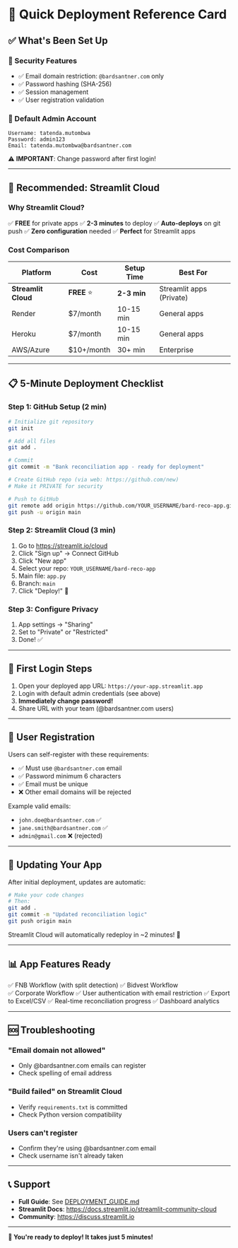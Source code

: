 # 🚀 Quick Deployment Reference Card

## ✅ What's Been Set Up

### 🔐 Security Features
- ✅ Email domain restriction: `@bardsantner.com` only
- ✅ Password hashing (SHA-256)
- ✅ Session management
- ✅ User registration validation

### 👤 Default Admin Account
```
Username: tatenda.mutombwa
Password: admin123
Email: tatenda.mutombwa@bardsantner.com
```
⚠️ **IMPORTANT**: Change password after first login!

---

## 🎯 Recommended: Streamlit Cloud

### Why Streamlit Cloud?
✅ **FREE** for private apps
✅ **2-3 minutes** to deploy
✅ **Auto-deploys** on git push
✅ **Zero configuration** needed
✅ **Perfect** for Streamlit apps

### Cost Comparison
| Platform | Cost | Setup Time | Best For |
|----------|------|------------|----------|
| **Streamlit Cloud** | **FREE** ⭐ | **2-3 min** | Streamlit apps (Private) |
| Render | $7/month | 10-15 min | General apps |
| Heroku | $7/month | 10-15 min | General apps |
| AWS/Azure | $10+/month | 30+ min | Enterprise |

---

## 📋 5-Minute Deployment Checklist

### Step 1: GitHub Setup (2 min)
```bash
# Initialize git repository
git init

# Add all files
git add .

# Commit
git commit -m "Bank reconciliation app - ready for deployment"

# Create GitHub repo (via web: https://github.com/new)
# Make it PRIVATE for security

# Push to GitHub
git remote add origin https://github.com/YOUR_USERNAME/bard-reco-app.git
git push -u origin main
```

### Step 2: Streamlit Cloud (3 min)
1. Go to https://streamlit.io/cloud
2. Click "Sign up" → Connect GitHub
3. Click "New app"
4. Select your repo: `YOUR_USERNAME/bard-reco-app`
5. Main file: `app.py`
6. Branch: `main`
7. Click "Deploy!" 🚀

### Step 3: Configure Privacy
1. App settings → "Sharing"
2. Set to "Private" or "Restricted"
3. Done! ✅

---

## 🔑 First Login Steps

1. Open your deployed app URL: `https://your-app.streamlit.app`
2. Login with default admin credentials (see above)
3. **Immediately change password!**
4. Share URL with your team (@bardsantner.com users)

---

## 👥 User Registration

Users can self-register with these requirements:
- ✅ Must use `@bardsantner.com` email
- ✅ Password minimum 6 characters
- ✅ Email must be unique
- ❌ Other email domains will be rejected

Example valid emails:
- `john.doe@bardsantner.com` ✅
- `jane.smith@bardsantner.com` ✅
- `admin@gmail.com` ❌ (rejected)

---

## 🔄 Updating Your App

After initial deployment, updates are automatic:

```bash
# Make your code changes
# Then:
git add .
git commit -m "Updated reconciliation logic"
git push origin main
```

Streamlit Cloud will automatically redeploy in ~2 minutes! 🎉

---

## 📊 App Features Ready

✅ FNB Workflow (with split detection)
✅ Bidvest Workflow  
✅ Corporate Workflow
✅ User authentication with email restriction
✅ Export to Excel/CSV
✅ Real-time reconciliation progress
✅ Dashboard analytics

---

## 🆘 Troubleshooting

### "Email domain not allowed"
- Only @bardsantner.com emails can register
- Check spelling of email address

### "Build failed" on Streamlit Cloud
- Verify `requirements.txt` is committed
- Check Python version compatibility

### Users can't register
- Confirm they're using @bardsantner.com email
- Check username isn't already taken

---

## 📞 Support

- **Full Guide**: See [DEPLOYMENT_GUIDE.md](DEPLOYMENT_GUIDE.md)
- **Streamlit Docs**: https://docs.streamlit.io/streamlit-community-cloud
- **Community**: https://discuss.streamlit.io

---

**🎉 You're ready to deploy! It takes just 5 minutes!**
